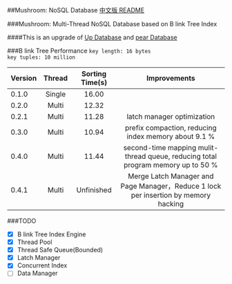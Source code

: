 ##Mushroom: NoSQL Database
[中文版 README](./README.md)

###Mushroom: Multi-Thread NoSQL Database based on B link Tree Index

####This is an upgrade of [Up Database](http://www.github.com/UncP/Up_Database) and [pear Database](http://www.github.com/UncP/pear)


###B link Tree Performance
`key length: 16 bytes`  
`key tuples: 10 million`

|  Version  |  Thread  |  Sorting Time(s) |           Improvements            |
|--------|:-------:|:-----------:|:--------------------------:|
| 0.1.0  |  Single |    16.00    ||
| 0.2.0  |  Multi  |    12.32    ||
| 0.2.1  |  Multi  |    11.28    |         latch manager optimization         |
| 0.3.0  |  Multi  |    10.94    |  prefix compaction, reducing index memory about 9.1 % |
| 0.4.0  |  Multi  |    11.44    |  second-time mapping mulit-thread queue, reducing total program memory up to 50 %|
| 0.4.1  |  Multi  |    Unfinished    | Merge Latch Manager and Page Manager，Reduce 1 lock per insertion by memory hacking | 


###TODO
- [x] B link Tree Index Engine
- [x] Thread Pool
- [x] Thread Safe Queue(Bounded)
- [x] Latch Manager
- [x] Concurrent Index
- [ ] Data Manager
